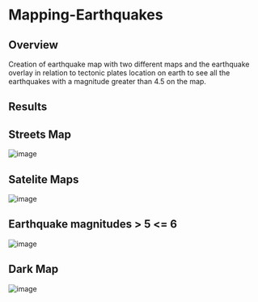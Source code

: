 # Mapping-Earthquakes

## Overview 
Creation of  earthquake map with two different maps and the earthquake overlay in 
relation to tectonic plates location on earth to see all the earthquakes with a
magnitude greater than 4.5 on the map.

## Results 
## Streets Map
![image](https://user-images.githubusercontent.com/70987568/134834476-df13ff8a-3505-43f1-9dfd-b8cdb7113225.png)

## Satelite Maps
![image](https://user-images.githubusercontent.com/70987568/134834508-fbc7fb57-689c-44ab-a788-a2455ded3047.png)

## Earthquake magnitudes > 5 <= 6
![image](https://user-images.githubusercontent.com/70987568/134834810-1999af7c-2659-4c61-a4ca-3b190b215b6a.png)

 ## Dark Map 
![image](https://user-images.githubusercontent.com/70987568/134834893-7b1f3aeb-5aa1-427c-8a1e-e34f17b335ea.png)



